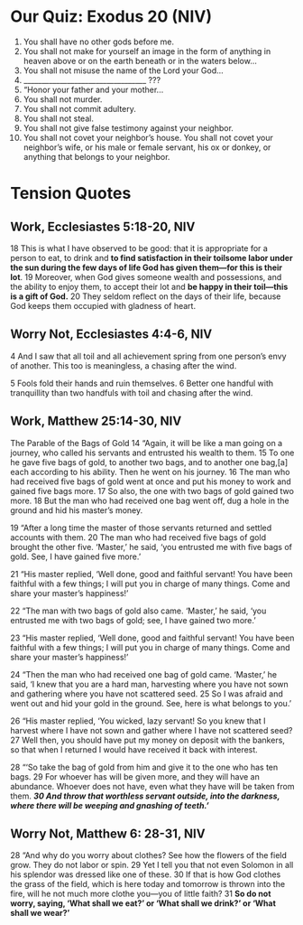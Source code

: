# Our Quiz:  Exodus 20 (NIV)

1. You shall have no other gods before me.
2. You shall not make for yourself an image in the form of anything in heaven above or on the earth beneath or in the waters below... 
3. You shall not misuse the name of the Lord your God...
4. __________________________________ ???
5. “Honor your father and your mother...
6. You shall not murder.
7. You shall not commit adultery.
8. You shall not steal.
9. You shall not give false testimony against your neighbor.
10. You shall not covet your neighbor’s house. You shall not covet your neighbor’s wife, or his male or female servant, his ox or donkey, or anything that belongs to your neighbor.

#  Tension Quotes

##  Work,  Ecclesiastes 5:18-20, NIV

18 This is what I have observed to be good: that it is appropriate for a person to eat, to drink and **to find satisfaction in their toilsome labor under the sun during the few days of life God has given them—for this is their lot**. 19 Moreover, when God gives someone wealth and possessions, and the ability to enjoy them, to accept their lot and **be happy in their toil—this is a gift of God.** 20 They seldom reflect on the days of their life, because God keeps them occupied with gladness of heart.


## Worry Not,  Ecclesiastes 4:4-6, NIV

4 And I saw that all toil and all achievement spring from one person’s envy of another. This too is meaningless, a chasing after the wind.

5 Fools fold their hands
    and ruin themselves.
6 Better one handful with tranquillity
    than two handfuls with toil
    and chasing after the wind.
    
##  Work,  Matthew 25:14-30, NIV

The Parable of the Bags of Gold
14 “Again, it will be like a man going on a journey, who called his servants and entrusted his wealth to them. 15 To one he gave five bags of gold, to another two bags, and to another one bag,[a] each according to his ability. Then he went on his journey. 16 The man who had received five bags of gold went at once and put his money to work and gained five bags more. 17 So also, the one with two bags of gold gained two more. 18 But the man who had received one bag went off, dug a hole in the ground and hid his master’s money.

19 “After a long time the master of those servants returned and settled accounts with them. 20 The man who had received five bags of gold brought the other five. ‘Master,’ he said, ‘you entrusted me with five bags of gold. See, I have gained five more.’

21 “His master replied, ‘Well done, good and faithful servant! You have been faithful with a few things; I will put you in charge of many things. Come and share your master’s happiness!’

22 “The man with two bags of gold also came. ‘Master,’ he said, ‘you entrusted me with two bags of gold; see, I have gained two more.’

23 “His master replied, ‘Well done, good and faithful servant! You have been faithful with a few things; I will put you in charge of many things. Come and share your master’s happiness!’

24 “Then the man who had received one bag of gold came. ‘Master,’ he said, ‘I knew that you are a hard man, harvesting where you have not sown and gathering where you have not scattered seed. 25 So I was afraid and went out and hid your gold in the ground. See, here is what belongs to you.’

26 “His master replied, ‘You wicked, lazy servant! So you knew that I harvest where I have not sown and gather where I have not scattered seed? 27 Well then, you should have put my money on deposit with the bankers, so that when I returned I would have received it back with interest.

28 “‘So take the bag of gold from him and give it to the one who has ten bags. 29 For whoever has will be given more, and they will have an abundance. Whoever does not have, even what they have will be taken from them. ***30 And throw that worthless servant outside, into the darkness, where there will be weeping and gnashing of teeth.’***


## Worry Not,  Matthew 6: 28-31, NIV

28 “And why do you worry about clothes? See how the flowers of the field grow. They do not labor or spin. 29 Yet I tell you that not even Solomon in all his splendor was dressed like one of these. 30 If that is how God clothes the grass of the field, which is here today and tomorrow is thrown into the fire, will he not much more clothe you—you of little faith? 31 **So do not worry, saying, ‘What shall we eat?’ or ‘What shall we drink?’ or ‘What shall we wear?’**
